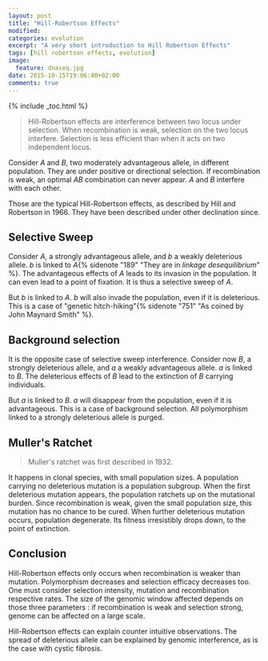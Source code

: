 ```yaml
---
layout: post
title: "Hill-Robertson Effects"
modified:
categories: evolution
excerpt: "A very short introduction to Hill Robertson Effects"
tags: [hill robertson effects, evolution]
image:
  feature: dnaseq.jpg
date: 2015-10-15T19:06:40+02:00
comments: true
---
```


{% include _toc.html %}

> Hill-Robertson effects are interference between two locus under selection. When
> recombination is weak, selection on the two locus interfere. Selection is less
> efficient than when it acts on two independent locus.

Consider *A* and *B*, two moderately advantageous allele, in different
population. They are under positive or directional selection. If recombination
is weak, an optimal *AB* combination can never appear. *A* and *B* interfere
with each other.

Those are the typical Hill-Robertson effects, as described by Hill and Robertson
in 1966. They have been described under other declination since.

## Selective Sweep

Consider *A*, a strongly advantageous allele, and *b* a weakly deleterious
allele. *b* is linked to *A*{% sidenote "189" "They are in *linkage desequilibrium*" %}. The advantageous effects of *A* leads to its
invasion in the population. It can even lead to a point of fixation. It is thus
a selective sweep of *A*.

But *b* is linked to *A*. *b* will also invade the population, even if it is
deleterious. This is a case of "genetic hitch-hiking"{% sidenote "751" "As coined by John Maynard Smith" %}. 

## Background selection

It is the opposite case of selective sweep interference. Consider now *B*, a
strongly deleterious allele, and *a* a weakly advantageous allele. *a* is linked
to *B*. The deleterious effects of *B* lead to the extinction of *B* carrying
individuals.

But *a* is linked to *B*. *a* will disappear from the population, even if it is
advantageous. This is a case of background selection. All polymorphism linked to
a strongly deleterious allele is purged. 

## Muller's Ratchet

> Muller's ratchet was first described in 1932.

It happens in clonal species, with small population sizes. A population carrying
no deleterious mutation is a population subgroup. When the first deleterious
mutation appears, the population ratchets up on the mutational burden. Since
recombination is weak, given the small population size, this mutation has no
chance to be cured. When further deleterious mutation occurs, population
degenerate. Its fitness irresistibly drops down, to the point of extinction.

## Conclusion

Hill-Robertson effects only occurs when recombination is weaker than mutation.
Polymorphism decreases and selection efficacy decreases too. One must consider
selection intensity, mutation and recombination respective rates. The size of
the genomic window affected depends on those three parameters : if recombination
is weak and selection strong, genome can be affected on a large scale. 

Hill-Robertson effects can explain counter intuitive observations. The spread of
deleterious allele can be explained by genomic interference, as is the case with
cystic fibrosis.
